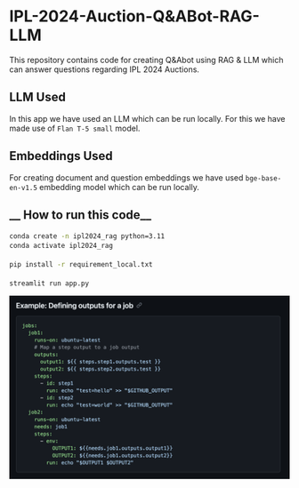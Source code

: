 # IPL-2024-Auction-Q&ABot-RAG-LLM
This repository contains code for creating Q&Abot using RAG &amp; LLM which can answer questions regarding IPL 2024 Auctions.

## __LLM Used__
In this app we have used an LLM which can be run locally. For this we have made use of `Flan T-5 small` model.

## __Embeddings Used__
For creating document and question embeddings we have used `bge-base-en-v1.5` embedding model which can be run locally.

## __ How to run this code__
```bash
conda create -n ipl2024_rag python=3.11
conda activate ipl2024_rag

pip install -r requirement_local.txt

streamlit run app.py

```

![screenshot](./docs/ipl2024_rag_screenshot.png)